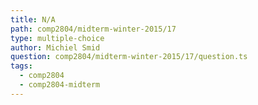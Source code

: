 ```yaml
---
title: N/A
path: comp2804/midterm-winter-2015/17
type: multiple-choice
author: Michiel Smid
question: comp2804/midterm-winter-2015/17/question.ts
tags:
  - comp2804
  - comp2804-midterm
---
```

